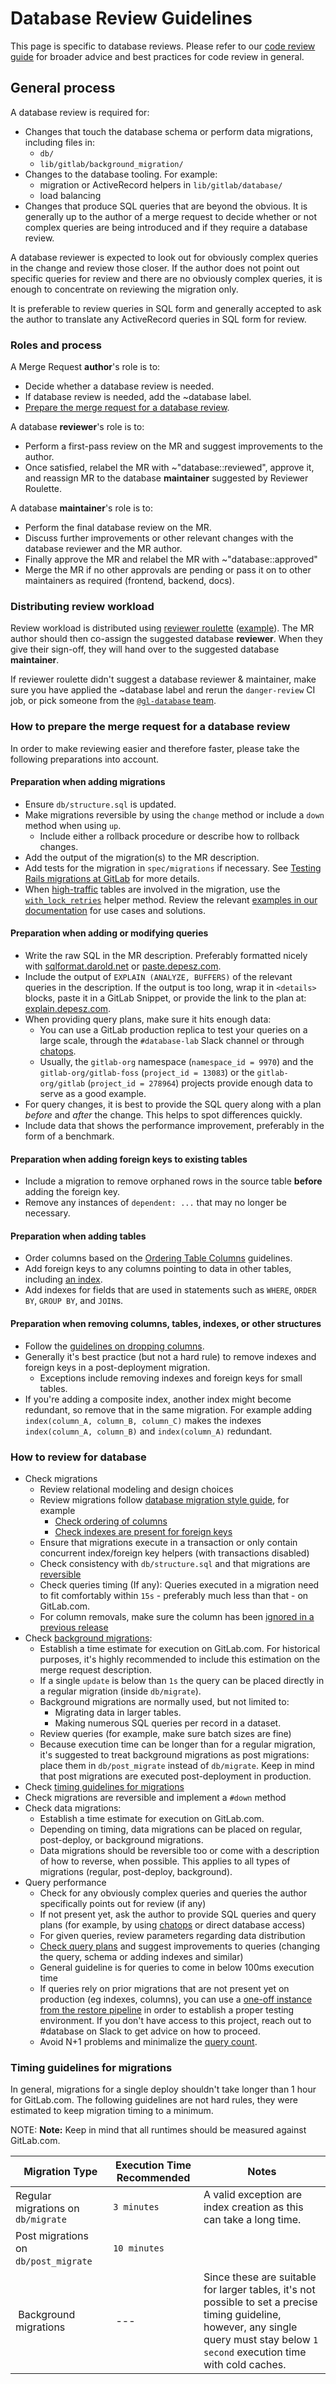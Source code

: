 # Database Review Guidelines

This page is specific to database reviews. Please refer to our
[code review guide](code_review.md) for broader advice and best
practices for code review in general.

## General process

A database review is required for:

- Changes that touch the database schema or perform data migrations,
  including files in:
  - `db/`
  - `lib/gitlab/background_migration/`
- Changes to the database tooling. For example:
  - migration or ActiveRecord helpers in `lib/gitlab/database/`
  - load balancing
- Changes that produce SQL queries that are beyond the obvious. It is
  generally up to the author of a merge request to decide whether or
  not complex queries are being introduced and if they require a
  database review.

A database reviewer is expected to look out for obviously complex
queries in the change and review those closer. If the author does not
point out specific queries for review and there are no obviously
complex queries, it is enough to concentrate on reviewing the
migration only.

It is preferable to review queries in SQL form and generally accepted
to ask the author to translate any ActiveRecord queries in SQL form
for review.

### Roles and process

A Merge Request **author**'s role is to:

- Decide whether a database review is needed.
- If database review is needed, add the ~database label.
- [Prepare the merge request for a database review](#how-to-prepare-the-merge-request-for-a-database-review).

A database **reviewer**'s role is to:

- Perform a first-pass review on the MR and suggest improvements to the author.
- Once satisfied, relabel the MR with ~"database::reviewed", approve it, and
  reassign MR to the database **maintainer** suggested by Reviewer
  Roulette.

A database **maintainer**'s role is to:

- Perform the final database review on the MR.
- Discuss further improvements or other relevant changes with the
  database reviewer and the MR author.
- Finally approve the MR and relabel the MR with ~"database::approved"
- Merge the MR if no other approvals are pending or pass it on to
  other maintainers as required (frontend, backend, docs).

### Distributing review workload

Review workload is distributed using [reviewer roulette](code_review.md#reviewer-roulette)
([example](https://gitlab.com/gitlab-org/gitlab-foss/-/merge_requests/25181#note_147551725)).
The MR author should then co-assign the suggested database
**reviewer**. When they give their sign-off, they will hand over to
the suggested database **maintainer**.

If reviewer roulette didn't suggest a database reviewer & maintainer,
make sure you have applied the ~database label and rerun the
`danger-review` CI job, or pick someone from the
[`@gl-database` team](https://gitlab.com/groups/gl-database/-/group_members).

### How to prepare the merge request for a database review

In order to make reviewing easier and therefore faster, please take
the following preparations into account.

#### Preparation when adding migrations

- Ensure `db/structure.sql` is updated.
- Make migrations reversible by using the `change` method or include a `down` method when using `up`.
  - Include either a rollback procedure or describe how to rollback changes.
- Add the output of the migration(s) to the MR description.
- Add tests for the migration in `spec/migrations` if necessary. See [Testing Rails migrations at GitLab](testing_guide/testing_migrations_guide.md) for more details.
- When [high-traffic](https://gitlab.com/gitlab-org/gitlab/-/blob/master/rubocop/migration_helpers.rb#L12) tables are involved in the migration, use the [`with_lock_retries`](migration_style_guide.md#retry-mechanism-when-acquiring-database-locks) helper method. Review the relevant [examples in our documentation](migration_style_guide.md#examples) for use cases and solutions.

#### Preparation when adding or modifying queries

- Write the raw SQL in the MR description. Preferably formatted
  nicely with [sqlformat.darold.net](http://sqlformat.darold.net) or
  [paste.depesz.com](https://paste.depesz.com).
- Include the output of `EXPLAIN (ANALYZE, BUFFERS)` of the relevant
  queries in the description. If the output is too long, wrap it in
  `<details>` blocks, paste it in a GitLab Snippet, or provide the
  link to the plan at: [explain.depesz.com](https://explain.depesz.com).
- When providing query plans, make sure it hits enough data:
  - You can use a GitLab production replica to test your queries on a large scale,
  through the `#database-lab` Slack channel or through [chatops](understanding_explain_plans.md#chatops).
  - Usually, the `gitlab-org` namespace (`namespace_id = 9970`) and the
  `gitlab-org/gitlab-foss` (`project_id = 13083`) or the `gitlab-org/gitlab` (`project_id = 278964`)
   projects provide enough data to serve as a good example.
- For query changes, it is best to provide the SQL query along with a
  plan _before_ and _after_ the change. This helps to spot differences
  quickly.
- Include data that shows the performance improvement, preferably in
  the form of a benchmark.

#### Preparation when adding foreign keys to existing tables

- Include a migration to remove orphaned rows in the source table **before** adding the foreign key.
- Remove any instances of `dependent: ...` that may no longer be necessary.

#### Preparation when adding tables

- Order columns based on the [Ordering Table Columns](ordering_table_columns.md) guidelines.
- Add foreign keys to any columns pointing to data in other tables, including [an index](migration_style_guide.md#adding-foreign-key-constraints).
- Add indexes for fields that are used in statements such as `WHERE`, `ORDER BY`, `GROUP BY`, and `JOIN`s.

#### Preparation when removing columns, tables, indexes, or other structures

- Follow the [guidelines on dropping columns](what_requires_downtime.md#dropping-columns).
- Generally it's best practice (but not a hard rule) to remove indexes and foreign keys in a post-deployment migration.
  - Exceptions include removing indexes and foreign keys for small tables.
- If you're adding a composite index, another index might become redundant, so remove that in the same migration.
  For example adding `index(column_A, column_B, column_C)` makes the indexes `index(column_A, column_B)` and `index(column_A)` redundant.

### How to review for database

- Check migrations
  - Review relational modeling and design choices
  - Review migrations follow [database migration style guide](migration_style_guide.md),
    for example
    - [Check ordering of columns](ordering_table_columns.md)
    - [Check indexes are present for foreign keys](migration_style_guide.md#adding-foreign-key-constraints)
  - Ensure that migrations execute in a transaction or only contain
    concurrent index/foreign key helpers (with transactions disabled)
  - Check consistency with `db/structure.sql` and that migrations are [reversible](migration_style_guide.md#reversibility)
  - Check queries timing (If any): Queries executed in a migration
    need to fit comfortably within `15s` - preferably much less than that - on GitLab.com.
  - For column removals, make sure the column has been [ignored in a previous release](what_requires_downtime.md#dropping-columns)
- Check [background migrations](background_migrations.md):
  - Establish a time estimate for execution on GitLab.com. For historical purposes,
    it's highly recommended to include this estimation on the merge request description.
  - If a single `update` is below than `1s` the query can be placed
      directly in a regular migration (inside `db/migrate`).
  - Background migrations are normally used, but not limited to:
    - Migrating data in larger tables.
    - Making numerous SQL queries per record in a dataset.
  - Review queries (for example, make sure batch sizes are fine)
  - Because execution time can be longer than for a regular migration,
    it's suggested to treat background migrations as post migrations:
    place them in `db/post_migrate` instead of `db/migrate`. Keep in mind
    that post migrations are executed post-deployment in production.
- Check [timing guidelines for migrations](#timing-guidelines-for-migrations)
- Check migrations are reversible and implement a `#down` method
- Check data migrations:
  - Establish a time estimate for execution on GitLab.com.
  - Depending on timing, data migrations can be placed on regular, post-deploy, or background migrations.
  - Data migrations should be reversible too or come with a description of how to reverse, when possible.
    This applies to all types of migrations (regular, post-deploy, background).
- Query performance
  - Check for any obviously complex queries and queries the author specifically
    points out for review (if any)
  - If not present yet, ask the author to provide SQL queries and query plans
    (for example, by using [chatops](understanding_explain_plans.md#chatops) or direct
    database access)
  - For given queries, review parameters regarding data distribution
  - [Check query plans](understanding_explain_plans.md) and suggest improvements
    to queries (changing the query, schema or adding indexes and similar)
  - General guideline is for queries to come in below 100ms execution time
  - If queries rely on prior migrations that are not present yet on production
    (eg indexes, columns), you can use a [one-off instance from the restore
    pipeline](https://ops.gitlab.net/gitlab-com/gl-infra/gitlab-restore/postgres-gprd)
    in order to establish a proper testing environment. If you don't have access to this project, reach out to #database on Slack to get advice on how to proceed.
  - Avoid N+1 problems and minimalize the [query count](merge_request_performance_guidelines.md#query-counts).

### Timing guidelines for migrations

In general, migrations for a single deploy shouldn't take longer than
1 hour for GitLab.com. The following guidelines are not hard rules, they were
estimated to keep migration timing to a minimum.

NOTE: **Note:** Keep in mind that all runtimes should be measured against GitLab.com.

| Migration Type | Execution Time Recommended | Notes |
|----|----|---|
| Regular migrations on `db/migrate` | `3 minutes` | A valid exception are index creation as this can take a long time. |
| Post migrations on `db/post_migrate` | `10 minutes` | |
| Background migrations | --- | Since these are suitable for larger tables, it's not possible to set a precise timing guideline, however, any single query must stay below `1 second` execution time with cold caches. |
